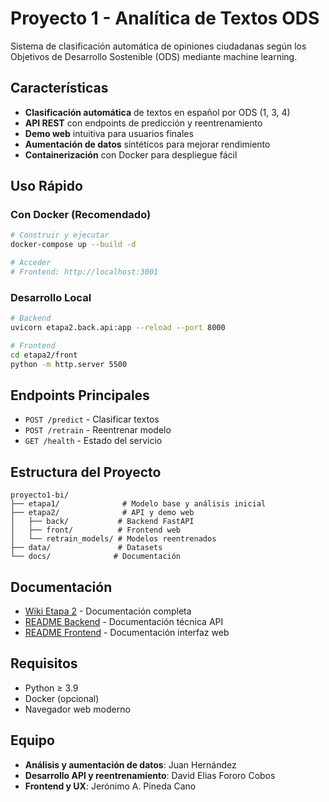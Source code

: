 # Proyecto 1 - Analítica de Textos ODS

Sistema de clasificación automática de opiniones ciudadanas según los Objetivos de Desarrollo Sostenible (ODS) mediante machine learning.

## Características

- **Clasificación automática** de textos en español por ODS (1, 3, 4)
- **API REST** con endpoints de predicción y reentrenamiento
- **Demo web** intuitiva para usuarios finales
- **Aumentación de datos** sintéticos para mejorar rendimiento
- **Containerización** con Docker para despliegue fácil

## Uso Rápido

### Con Docker (Recomendado)
```bash
# Construir y ejecutar
docker-compose up --build -d

# Acceder
# Frontend: http://localhost:3001
```

### Desarrollo Local
```bash
# Backend
uvicorn etapa2.back.api:app --reload --port 8000

# Frontend
cd etapa2/front
python -m http.server 5500
```

## Endpoints Principales

- `POST /predict` - Clasificar textos
- `POST /retrain` - Reentrenar modelo
- `GET /health` - Estado del servicio

## Estructura del Proyecto

```
proyecto1-bi/
├── etapa1/              # Modelo base y análisis inicial
├── etapa2/              # API y demo web
│   ├── back/           # Backend FastAPI
│   ├── front/          # Frontend web
│   └── retrain_models/ # Modelos reentrenados
├── data/               # Datasets
└── docs/              # Documentación
```

## Documentación

- [Wiki Etapa 2](README_ETAPA2_WIKI.md) - Documentación completa
- [README Backend](etapa2/back/README.md) - Documentación técnica API
- [README Frontend](etapa2/front/README.md) - Documentación interfaz web

## Requisitos

- Python ≥ 3.9
- Docker (opcional)
- Navegador web moderno

## Equipo

- **Análisis y aumentación de datos**: Juan Hernández
- **Desarrollo API y reentrenamiento**: David Elias Fororo Cobos  
- **Frontend y UX**: Jerónimo A. Pineda Cano
